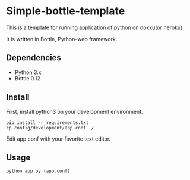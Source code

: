# Simple-bottle-template

This is a template for running application of python on dokku(or heroku).

It is written in Bottle, Python-web framework.

## Dependencies

* Python 3.x
* Bottle 0.12

## Install

First, install python3 on your development environment.

```
pip install -r requirements.txt
cp config/development/app.conf ./
```
Edit app.conf with your favorite text editor.

## Usage

```
python app.py (app.conf)
```
